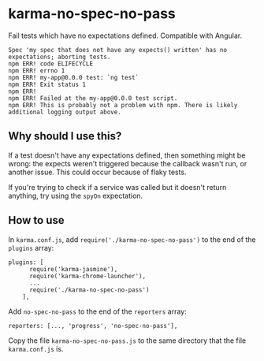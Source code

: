 # karma-no-spec-no-pass
Fail tests which have no expectations defined. Compatible with Angular.

```
Spec 'my spec that does not have any expects() written' has no expectations; aborting tests.  
npm ERR! code ELIFECYCLE
npm ERR! errno 1
npm ERR! my-app@0.0.0 test: `ng test`
npm ERR! Exit status 1
npm ERR!
npm ERR! Failed at the my-app@0.0.0 test script.
npm ERR! This is probably not a problem with npm. There is likely additional logging output above.
```

## Why should I use this?

If a test doesn't have any expectations defined, then something might be wrong: the expects weren't triggered because the callback wasn't run, or another issue. This could occur because of flaky tests.

If you're trying to check if a service was called but it doesn't return anything, try using the `spyOn` expectation.

## How to use

In `karma.conf.js`, add `require('./karma-no-spec-no-pass')` to the end of the `plugins` array:

```
plugins: [
      require('karma-jasmine'),
      require('karma-chrome-launcher'),
      ...
      require('./karma-no-spec-no-pass')
    ],
```

Add `no-spec-no-pass` to the end of the `reporters` array:

```
reporters: [..., 'progress', 'no-spec-no-pass'],
```

Copy the file `karma-no-spec-no-pass.js` to the same directory that the file `karma.conf.js` is.
